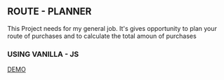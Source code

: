 ## ROUTE - PLANNER
This Project needs for my general job. 
It's gives opportunity to plan your route of purchases and to calculate the total amoun of purchases
### USING VANILLA - JS
[DEMO](https://isergeich22.github.io/routeplanner/)
